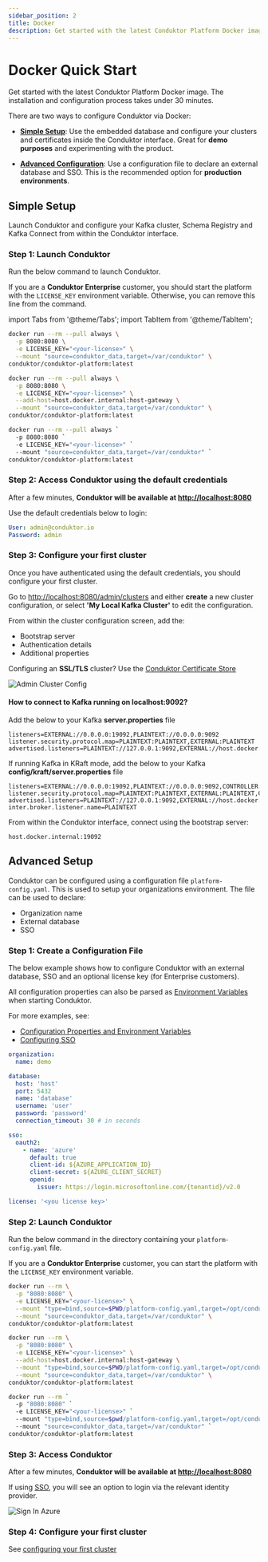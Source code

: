 ```yaml
---
sidebar_position: 2
title: Docker
description: Get started with the latest Conduktor Platform Docker image in just a few minutes.
---
```


# Docker Quick Start

Get started with the latest Conduktor Platform Docker image. The installation and configuration process takes under 30 minutes.

There are two ways to configure Conduktor via Docker:

- [**Simple Setup**](#simple-setup): Use the embedded database and configure your clusters and certificates inside the Conduktor interface. Great for **demo purposes** and experimenting with the product.

- [**Advanced Configuration**](#advanced-setup): Use a configuration file to declare an external database and SSO. This is the recommended option for **production environments**.

## Simple Setup

Launch Conduktor and configure your Kafka cluster, Schema Registry and Kafka Connect from within the Conduktor interface.

### Step 1: Launch Conduktor

Run the below command to launch Conduktor.

If you are a **Conduktor Enterprise** customer, you should start the platform with the `LICENSE_KEY` environment variable. Otherwise, you can remove this line from the command.

import Tabs from '@theme/Tabs'; import TabItem from '@theme/TabItem';

<Tabs>
<TabItem value="MacOS" label="MacOS">

```bash
docker run --rm --pull always \
  -p 8080:8080 \
  -e LICENSE_KEY="<your-license>" \
  --mount "source=conduktor_data,target=/var/conduktor" \
conduktor/conduktor-platform:latest
```

</TabItem>
<TabItem value="Linux" label="Linux">

```bash
docker run --rm --pull always \
  -p 8080:8080 \
  -e LICENSE_KEY="<your-license>" \
  --add-host=host.docker.internal:host-gateway \
  --mount "source=conduktor_data,target=/var/conduktor" \
conduktor/conduktor-platform:latest
```

</TabItem>
<TabItem value="Windows" label="Windows">

```bash
docker run --rm --pull always `
  -p 8080:8080 `
  -e LICENSE_KEY="<your-license>" `
  --mount "source=conduktor_data,target=/var/conduktor" `
conduktor/conduktor-platform:latest
```

</TabItem>
</Tabs>

### Step 2: Access Conduktor using the default credentials

After a few minutes, **Conduktor will be available at [http://localhost:8080](http://localhost:8080)**

Use the default credentials below to login:

```yaml
User: admin@conduktor.io
Password: admin
```

### Step 3: Configure your first cluster

Once you have authenticated using the default credentials, you should configure your first cluster.

Go to [http://localhost:8080/admin/clusters](http://localhost:8080/admin/clusters) and either **create** a new cluster configuration, or select **'My Local Kafka Cluster'** to edit the configuration.

From within the cluster configuration screen, add the:

- Bootstrap server
- Authentication details
- Additional properties

Configuring an **SSL/TLS** cluster? Use the [Conduktor Certificate Store](../../configuration/ssl-tls-configuration.md#using-the-conduktor-certificate-store)

![Admin Cluster Config](/img/get-started/admin-cluster-config.png)

#### How to connect to Kafka running on localhost:9092?

Add the below to your Kafka **server.properties** file

```
listeners=EXTERNAL://0.0.0.0:19092,PLAINTEXT://0.0.0.0:9092
listener.security.protocol.map=PLAINTEXT:PLAINTEXT,EXTERNAL:PLAINTEXT
advertised.listeners=PLAINTEXT://127.0.0.1:9092,EXTERNAL://host.docker.internal:19092
```

If running Kafka in KRaft mode, add the below to your Kafka **config/kraft/server.properties** file

```
listeners=EXTERNAL://0.0.0.0:19092,PLAINTEXT://0.0.0.0:9092,CONTROLLER://:9093
listener.security.protocol.map=PLAINTEXT:PLAINTEXT,EXTERNAL:PLAINTEXT,CONTROLLER:PLAINTEXT
advertised.listeners=PLAINTEXT://127.0.0.1:9092,EXTERNAL://host.docker.internal:19092
inter.broker.listener.name=PLAINTEXT
```

From within the Conduktor interface, connect using the bootstrap server:

`host.docker.internal:19092`

## Advanced Setup

Conduktor can be configured using a configuration file `platform-config.yaml`. This is used to setup your organizations environment. The file can be used to declare:

- Organization name
- External database
- SSO

### Step 1: Create a Configuration File

The below example shows how to configure Conduktor with an external database, SSO and an optional license key (for Enterprise customers).

All configuration properties can also be parsed as [Environment Variables](/platform/configuration/env-variables/) when starting Conduktor.

For more examples, see:

- [Configuration Properties and Environment Variables](/platform/configuration/env-variables/)
- [Configuring SSO](/platform/category/user-authentication/)

```yaml
organization:
  name: demo

database:
  host: 'host'
  port: 5432
  name: 'database'
  username: 'user'
  password: 'password'
  connection_timeout: 30 # in seconds

sso:
  oauth2:
    - name: 'azure'
      default: true
      client-id: ${AZURE_APPLICATION_ID}
      client-secret: ${AZURE_CLIENT_SECRET}
      openid:
        issuer: https://login.microsoftonline.com/{tenantid}/v2.0

license: '<you license key>'
```

### Step 2: Launch Conduktor

Run the below command in the directory containing your `platform-config.yaml` file.

If you are a **Conduktor Enterprise** customer, you can start the platform with the `LICENSE_KEY` environment variable.

<Tabs>
<TabItem value="MacOS" label="MacOS">

```bash
docker run --rm \
  -p "8080:8080" \
  -e LICENSE_KEY="<your-license>" \
  --mount "type=bind,source=$PWD/platform-config.yaml,target=/opt/conduktor/default-platform-config.yaml" \
  --mount "source=conduktor_data,target=/var/conduktor" \
conduktor/conduktor-platform:latest
```

</TabItem>
<TabItem value="Linux" label="Linux">

```bash
docker run --rm \
  -p "8080:8080" \
  -e LICENSE_KEY="<your-license>" \
  --add-host=host.docker.internal:host-gateway \
  --mount "type=bind,source=$PWD/platform-config.yaml,target=/opt/conduktor/default-platform-config.yaml" \
  --mount "source=conduktor_data,target=/var/conduktor" \
conduktor/conduktor-platform:latest
```

</TabItem>
<TabItem value="Windows" label="Windows">

```bash
docker run --rm `
  -p "8080:8080" `
  -e LICENSE_KEY="<your-license>" `
  --mount "type=bind,source=$pwd/platform-config.yaml,target=/opt/conduktor/default-platform-config.yaml" `
  --mount "source=conduktor_data,target=/var/conduktor" `
conduktor/conduktor-platform:latest
```

</TabItem>
</Tabs>

### Step 3: Access Conduktor

After a few minutes, **Conduktor will be available at [http://localhost:8080](http://localhost:8080)**

If using [SSO](/platform/category/user-authentication/), you will see an option to login via the relevant identity provider.

![Sign In Azure](/img/get-started/azure-start.png)

### Step 4: Configure your first cluster

See [configuring your first cluster](#step-3-configure-your-first-cluster)
